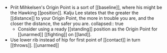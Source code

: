 - Priit Mihkelsen's Origin Point is a sort of [[baseline]], where his might be the Hawking [[position]]. Kalju Lee states that the greater the [[distance]] to your Origin Point, the more in trouble you are, and the closer the distance, the safer you are.
  collapsed:: true
	- Consider using a ready [[standing]] position as the Origin Point for [[unarmed]] [[fighting]] on [[land]].
- Use lower rib instead of hip for first point of [[contact]] in turn [[throws]]. [[unarmed]]